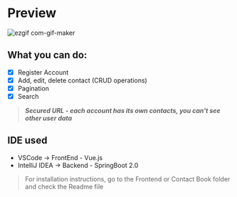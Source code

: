 # Preview 
![ezgif com-gif-maker](https://user-images.githubusercontent.com/39982345/132188885-c52960f7-6e59-48aa-b2e7-43ce40bc08ef.gif)

## What you can do:

- [x] Register Account
- [x] Add, edit, delete contact (CRUD operations)
- [x] Pagination
- [x] Search

> ***Secured URL - each account has its own contacts, you can't see other user data***

## IDE used
- VSCode -> FrontEnd - Vue.js 
- IntelliJ IDEA -> Backend - SpringBoot 2.0 
> For installation instructions, go to the Frontend or Contact Book folder and check the Readme file

